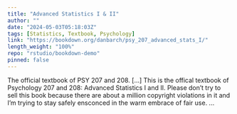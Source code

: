 ```yaml
---
title: "Advanced Statistics I & II"
author: ""
date: "2024-05-03T05:18:03Z"
tags: [Statistics, Textbook, Psychology]
link: "https://bookdown.org/danbarch/psy_207_advanced_stats_I/"
length_weight: "100%"
repo: "rstudio/bookdown-demo"
pinned: false
---
```


The official textbook of PSY 207 and 208. [...] This is the offical textbook of Psychology 207 and 208: Advanced Statistics I and II. Please don’t try to sell this book because there are about a million copyright violations in it and I’m trying to stay safely ensconced in the warm embrace of fair use. ...
